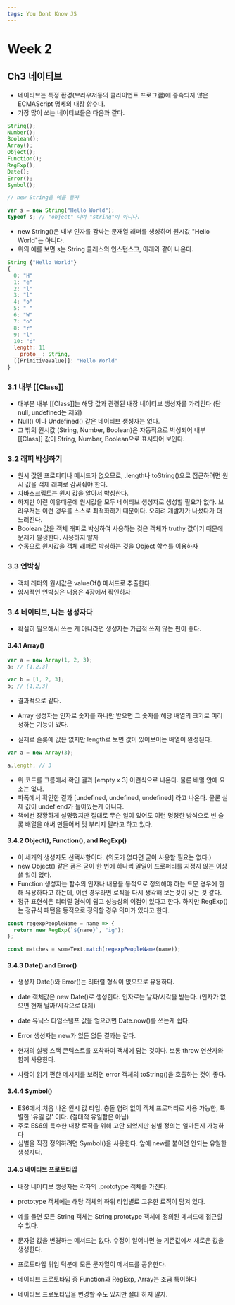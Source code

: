 ```yaml
---
tags: You Dont Know JS
---
```


# Week 2

## Ch3 네이티브

- 네이티브는 특정 환경(브라우저등의 클라이언트 프로그램)에 종속되지 않은 ECMAScript 명세의 내장 함수다.
- 가장 많이 쓰는 네이티브들은 다음과 같다.

```javascript
String();
Number();
Boolean();
Array();
Object();
Function();
RegExp();
Date();
Error();
Symbol();
```

```javascript
// new String을 예를 들자

var s = new String("Hello World");
typeof s; // "object" 이며 "string"이 아니다.
```

- new String()은 내부 인자를 감싸는 문재열 래퍼를 생성하며 원시값 "Hello World"는 아니다.
- 위의 예를 보면 s는 String 클래스의 인스턴스고, 아래와 같이 나온다.

```javascript
String {"Hello World"}
{
  0: "H"
  1: "e"
  2: "l"
  3: "l"
  4: "o"
  5: " "
  6: "W"
  7: "o"
  8: "r"
  9: "l"
  10: "d"
  length: 11
  __proto__: String,
  [[PrimitiveValue]]: "Hello World"
}
```

### 3.1 내부 [[Class]]

- 대부분 내부 [[Class]]는 해당 값과 관련된 내장 네이티브 생성자를 가리킨다 (단 null, undefined는 제외)
- Null() 이나 Undefined() 같은 네이티브 생성자는 없다.
- 그 밖의 원시값 (String, Number, Boolean)은 자동적으로 박싱되어 내부 [[Class]] 값이 String, Number, Boolean으로 표시되어 보인다.

### 3.2 래퍼 박싱하기

- 원시 값엔 프로퍼티나 메서드가 없으므로, .length나 toString()으로 접근하려면 원시 값을 객체 래퍼로 감싸줘야 한다.
- 자바스크립트는 원시 값을 알아서 박싱한다.
- 하지만 이런 이유때문에 원시값을 모두 네이티브 생성자로 생성할 필요가 없다. 브라우저는 이런 경우를 스스로 최적화하기 때문이다. 오히려 개발자가 나섰다가 더 느려진다.
- Boolean 값을 객체 래퍼로 박싱하여 사용하는 것은 객체가 truthy 값이기 때문에 문제가 발생한다. 사용하지 말자
- 수동으로 원시값을 객체 래퍼로 박싱하는 것을 Object 함수를 이용하자

### 3.3 언박싱

- 객체 래퍼의 원시값은 valueOf() 메서드로 추출한다.
- 암시적인 언박싱은 내용은 4장에서 확인하자

### 3.4 네이티브, 나는 생성자다

- 확실히 필요해서 쓰는 게 아니라면 생성자는 가급적 쓰지 않는 편이 좋다.

#### 3.4.1 Array()

```javascript
var a = new Array(1, 2, 3);
a; // [1,2,3]

var b = [1, 2, 3];
b; // [1,2,3]
```

- 결과적으로 같다.

- Array 생성자는 인자로 숫자를 하나만 받으면 그 숫자를 해당 배열의 크기로 미리 정하는 기능이 있다.
- 실제로 슬롯에 값은 없지만 length로 보면 값이 있어보이는 배열이 완성된다.

```javascript
var a = new Array(3);

a.length; // 3
```

- 위 코드를 크롬에서 확인 결과 [empty x 3] 이런식으로 나온다. 물론 배열 안에 요소는 없다.
- 파폭에서 확인한 결과 [undefined, undefined, undefined] 라고 나온다. 물론 실제 값이 undefiend가 들어있는게 아니다.
- 책에선 장황하게 설명했지만 절대로 무슨 일이 있어도 이런 멍청한 방식으로 빈 슬롯 배열을 애써 만들어서 멋 부리지 말라고 하고 있다.

#### 3.4.2 Object(), Function(), and RegExp()

- 이 세개의 생성자도 선택사항이다. (의도가 없다면 굳이 사용할 필요는 없다.)
- new Object() 같은 폼은 굳이 한 번에 하나씩 일일이 프로퍼티를 지정지 않는 이상 쓸 일이 없다.
- Function 생성자는 함수의 인자나 내용을 동적으로 정의해야 하는 드문 경우에 한해 유용하다고 하는데, 이런 경우라면 로직을 다시 생각해 보는것이 맞는 것 같다.
- 정규 표현식은 리터럴 형식이 쉽고 성능상의 이점이 있다고 한다. 하지만 RegExp()는 정규식 패턴을 동적으로 정의할 경우 의미가 있다고 한다.

```javascript
const regexpPeopleName = name => {
  return new RegExp(`${name}`, "ig");
};

const matches = someText.match(regexpPeopleName(name));
```

#### 3.4.3 Date() and Error()

- 생성자 Date()와 Error()는 리터럴 형식이 없으므로 유용하다.
- date 객체값은 new Date()로 생성한다. 인자로는 날짜/시각을 받는다. (인자가 없으면 현재 날짜/시각으로 대체)
- date 유닉스 타임스탬프 값을 얻으려면 Date.now()를 쓰는게 쉽다.

- Error 생성자는 new가 있든 없든 결과는 같다.
- 현재의 실행 스택 콘텍스트를 포착하여 객체에 담는 것이다. 보통 throw 연산자와 함께 사용한다.
- 사람이 읽기 편한 메시지를 보려면 error 객체의 toString()을 호출하는 것이 좋다.

#### 3.4.4 Symbol()

- ES6에서 처음 나온 원시 값 타입. 충돌 염려 없이 객체 프로퍼티로 사용 가능한, 특별한 '유일 값' 이다. (절대적 유일함은 아님)
- 주로 ES6의 특수한 내장 로직을 위해 고안 되었지만 심벌 정의는 얼마든지 가능하다
- 심벌을 직접 정의하려면 Symbol()을 사용한다. 앞에 new를 붙이면 안되는 유일한 생성자다.

#### 3.4.5 네이티브 프로토타입

- 내장 네이티브 생성자는 각자의 .prototype 객체를 가진다.
- prototype 객체에는 해당 객체의 하위 타입별로 고유한 로직이 담겨 있다.
- 예를 들면 모든 String 객체는 String.prototype 객체에 정의된 메서드에 접근할 수 있다.
- 문자열 값을 변경하는 메서드는 없다. 수정이 일어나면 늘 기존값에서 새로운 값을 생성한다.
- 프로토타입 위임 덕분에 모든 문자열이 메서드를 공유한다.
- 네이티브 프로토타입 중 Function과 RegExp, Array는 조금 특이하다

- 네이티브 프로토타입을 변경할 수도 있지만 절대 하지 말자.
